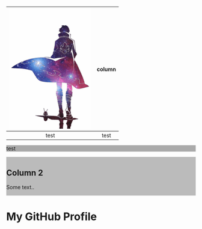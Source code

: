 | ![Gif](gm.gif) | column |
| :---: | :---: |
| test | test |

<div class="row">
  <p class="column" style="flex: 50%; background-color:#aaa;">
test
  </p>
  <div class="column" style="flex: 50%; background-color:#bbb;">
    <h2>Column 2</h2>
    <p>Some text..</p>
  </div>
</div>

# My GitHub Profile
